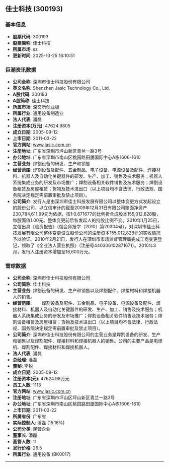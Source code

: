 ## 佳士科技 (300193)

### 基本信息

- **股票代码**: 300193
- **股票简称**: 佳士科技
- **所属市场**: sz
- **更新时间**: 2025-10-25 16:10:51

### 巨潮资讯数据

- **公司全称**: 深圳市佳士科技股份有限公司
- **英文名称**: Shenzhen Jasic Technology Co., Ltd.
- **A股代码**: 300193
- **A股简称**: 佳士科技
- **所属市场**: 深交所创业板
- **所属行业**: 通用设备制造业
- **法人代表**: 潘磊
- **注册资本(万元)**: 47624.9805
- **成立日期**: 2005-09-12
- **上市日期**: 2011-03-22
- **官方网站**: www.jasic.com.cn
- **注册地址**: 广东省深圳市坪山新区青兰一路3号
- **办公地址**: 广东省深圳市南山区桃园路田厦国际中心A栋1606-1610
- **主营业务**: 焊割设备的研发、生产和销售
- **经营范围**: 焊割设备及配件、五金制品、电子设备、电源设备及配件、焊接材料、机器人及自动化关键器件的研发、生产、加工、销售及技术服务；机器人系统集成业务的研发及市场推广；焊割设备相关软件销售及技术服务；焊割设备租赁及房屋租赁；货物及技术进出口（以上项目均不含法律、行政法规、国务院决定规定需前置审批及禁止项目）。
- **公司简介**: 发行人是由深圳市佳士科技发展有限公司以整体变更方式发起设立的股份公司，以立信审计的截至2009年12月31日有限公司账面净资产230,784,611.99元为依据，按1:0.671677的比例折合成股本155,012,828股，每股面值1.00元。整体变更前后各发起人的持股比例不变。2010年1月25日，立信出具《验资报告》（信会师报字（2010）第20304号），对深圳市佳士科技发展有限公司整体变更设立股份公司的注册资本155,012,828元的实收情况予以验证。2010年2月21日，发行人在深圳市市场监督管理局完成工商变更登记，领取了《企业法人营业执照》（注册号440306102871671）。2010年3月，发行人注册资本增加至16,600万元。

### 雪球数据

- **公司全称**: 深圳市佳士科技股份有限公司
- **公司简称**: 佳士科技
- **主营业务**: 焊割设备的研发、生产和销售以及焊割配件、焊接材料和焊接机器人的销售。
- **经营范围**: 　　焊割设备及配件、五金制品、电子设备、电源设备及配件、焊接材料、机器人及自动化关键器件的研发、生产、加工、销售及技术服务；机器人系统集成业务的研发及市场推广；焊割设备相关软件销售及技术服务；焊割设备租赁及房屋租赁；货物及技术进出口（以上项目均不含法律、行政法规、国务院决定规定需前置审批及禁止项目）。
- **公司简介**: 深圳市佳士科技股份有限公司的主营业务是焊割设备的研发、生产和销售以及焊割配件、焊接材料和焊接机器人的销售。公司的主要产品是电焊机、焊割配件、焊接材料和焊接机器人。
- **法人代表**: 潘磊
- **总经理**: 潘磊
- **董秘**: 李锐
- **成立日期**: 2005-09-12
- **注册资本(元)**: 47624.98万元
- **员工人数**: 1113
- **官方网站**: www.jasic.com.cn
- **注册地址**: 广东省深圳市坪山区坪山新区青兰一路3号
- **办公地址**: 广东省深圳市南山区桃园路田厦国际中心A栋1606-1610
- **上市日期**: 2011-03-22
- **所属省份**: 广东省
- **实际控制人**: 潘磊 (15.16%)
- **公司分类**: 民营企业
- **董事长**: 潘磊
- **高管人数**: 11
- **发行价格**: 26.5
- **所属行业**: 通用设备 (BK0017)

---
